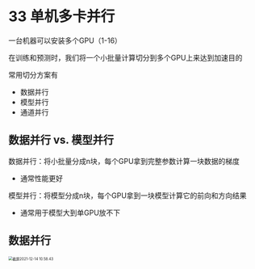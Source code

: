 # 33 单机多卡并行

一台机器可以安装多个GPU（1-16）

在训练和预测时，我们将一个小批量计算切分到多个GPU上来达到加速目的

常用切分方案有

- 数据并行
- 模型并行
- 通道并行

## 数据并行 vs. 模型并行

数据并行：将小批量分成n块，每个GPU拿到完整参数计算一块数据的梯度

- 通常性能更好

模型并行：将模型分成n块，每个GPU拿到一块模型计算它的前向和方向结果

- 通常用于模型大到单GPU放不下

## 数据并行

<img src="/Users/hanyixiao/Library/Application Support/typora-user-images/截屏2021-12-14 10.58.43.png" alt="截屏2021-12-14 10.58.43" style="zoom:50%;" />